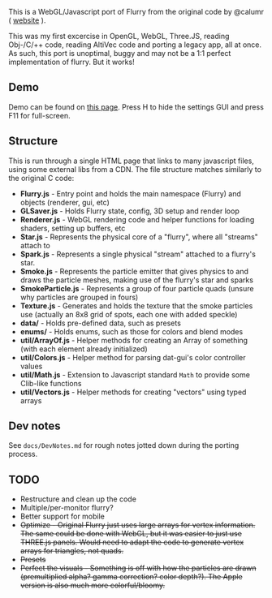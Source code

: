 This is a WebGL/Javascript port of Flurry from the original code by @calumr ( [website](https://web.archive.org/web/20100612005656/http://web.mac.com/calumr/iWeb/Calum%20Robinson/Flurry.html) ).

This was my first excercise in OpenGL, WebGL, Three.JS, reading Obj-/C/++ code, reading AltiVec code and porting a legacy app, all at once. As such, this port is unoptimal, buggy and may not be a 1:1 perfect implementation of flurry. But it works!

## Demo
 
Demo can be found on [this page](http://roycurtis.github.io/flurry/). Press H to hide the settings GUI and press F11 for full-screen.

## Structure

This is run through a single HTML page that links to many javascript files, using some external libs from a CDN. The file structure matches similarly to the original C code:

* **Flurry.js** - Entry point and holds the main namespace (Flurry) and objects (renderer, gui, etc)
* **GLSaver.js** - Holds Flurry state, config, 3D setup and render loop
* **Renderer.js** - WebGL rendering code and helper functions for loading shaders, setting up buffers, etc
* **Star.js** - Represents the physical core of a "flurry", where all "streams" attach to
* **Spark.js** - Represents a single physical "stream" attached to a flurry's star.
* **Smoke.js** - Represents the particle emitter that gives physics to and draws the particle meshes, making use of the flurry's star and sparks
* **SmokeParticle.js** - Represents a group of four particle quads (unsure why particles are grouped in fours)
* **Texture.js** - Generates and holds the texture that the smoke particles use (actually an 8x8 grid of spots, each one with added speckle)
* **data/** - Holds pre-defined data, such as presets
* **enums/** - Holds enums, such as those for colors and blend modes
* **util/ArrayOf.js** - Helper methods for creating an Array of something (with each element already initialized)
* **util/Colors.js** - Helper method for parsing dat-gui's color controller values
* **util/Math.js** - Extension to Javascript standard `Math` to provide some Clib-like functions
* **util/Vectors.js** - Helper methods for creating "vectors" using typed arrays

## Dev notes

See `docs/DevNotes.md` for rough notes jotted down during the porting process.

## TODO

* Restructure and clean up the code
* Multiple/per-monitor flurry?
* Better support for mobile
* ~~Optimize - Original Flurry just uses large arrays for vertex information. The same could be done with WebGL, but it was easier to just use THREE.js panels. Would need to adapt the code to generate vertex arrays for triangles, not quads.~~
* ~~Presets~~
* ~~Perfect the visuals - Something is off with how the particles are drawn (premultiplied alpha? gamma correction? color depth?). The Apple version is also much more colorful/bloomy.~~